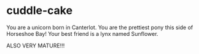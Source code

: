 # cuddle-cake
You are a unicorn born in Canterlot. You are the prettiest pony this side of Horseshoe Bay! Your best friend is a lynx named Sunflower.

ALSO VERY MATURE!!!
